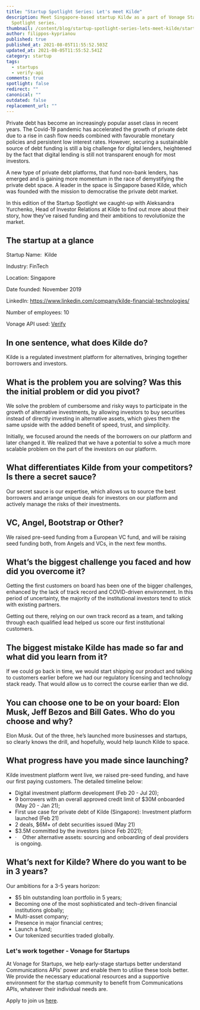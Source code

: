```yaml
---
title: "Startup Spotlight Series: Let's meet Kilde"
description: Meet Singapore-based startup Kildw as a part of Vonage Startup
  Spotlight series.
thumbnail: /content/blog/startup-spotlight-series-lets-meet-kilde/startups_kilde_1200x600.png
author: filippos-kyprianou
published: true
published_at: 2021-08-05T11:55:52.503Z
updated_at: 2021-08-05T11:55:52.541Z
category: startup
tags:
  - startups
  - verify-api
comments: true
spotlight: false
redirect: ""
canonical: ""
outdated: false
replacement_url: ""
---
```

Private debt has become an increasingly popular asset class in recent years. The Covid-19 pandemic has accelerated the growth of private debt due to a rise in cash flow needs combined with favourable monetary policies and persistent low interest rates. However, securing a sustainable source of debt funding is still a big challenge for digital lenders, heightened by the fact that digital lending is still not transparent enough for most investors.

A new type of private debt platforms, that fund non-bank lenders, has emerged and is gaining more momentum in the race of demystifying the private debt space. A leader in the space is Singapore based Kilde, which was founded with the mission to democratise the private debt market.

In this edition of the Startup Spotlight we caught-up with Aleksandra Yurchenko, Head of Investor Relations at Kilde to find out more about their story, how they’ve raised funding and their ambitions to revolutionize the market.

## The startup at a glance

Startup Name:  Kilde

Industry: FinTech

Location: Singapore

Date founded: November 2019

LinkedIn: <https://www.linkedin.com/company/kilde-financial-technologies/>

Number of employees: 10

Vonage API used: [Verify](https://developer.nexmo.com/verify/overview)

## In one sentence, what does Kilde do?

Kilde is a regulated investment platform for alternatives, bringing together borrowers and investors.

## What is the problem you are solving? Was this the initial problem or did you pivot?

We solve the problem of cumbersome and risky ways to participate in the growth of alternative investments, by allowing investors to buy securities instead of directly investing in alternative assets, which gives them the same upside with the added benefit of speed, trust, and simplicity.

Initially, we focused around the needs of the borrowers on our platform and later changed it. We realized that we have a potential to solve a much more scalable problem on the part of the investors on our platform. 

## What differentiates Kilde from your competitors? Is there a secret sauce?

Our secret sauce is our expertise, which allows us to source the best borrowers and arrange unique deals for investors on our platform and actively manage the risks of their investments. 

## VC, Angel, Bootstrap or Other?

We raised pre-seed funding from a European VC fund, and will be raising seed funding both, from Angels and VCs, in the next few months. 

## What’s the biggest challenge you faced and how did you overcome it?

Getting the first customers on board has been one of the bigger challenges, enhanced by the lack of track record and COVID-driven environment. In this period of uncertainty, the majority of the institutional investors tend to stick with existing partners. 

Getting out there, relying on our own track record as a team, and talking through each qualified lead helped us score our first institutional customers. 

## The biggest mistake Kilde has made so far and what did you learn from it?

If we could go back in time, we would start shipping our product and talking to customers earlier before we had our regulatory licensing and technology stack ready. That would allow us to correct the course earlier than we did. 

## You can choose one to be on your board: Elon Musk, Jeff Bezos and Bill Gates. Who do you choose and why? 

Elon Musk. Out of the three, he’s launched more businesses and startups, so clearly knows the drill, and hopefully, would help launch Kilde to space.

## What progress have you made since launching? 

Kilde investment platform went live, we raised pre-seed funding, and have our first paying customers. The detailed timeline below:

* Digital investment platform development (Feb 20 - Jul 20);
* 9 borrowers with an overall approved credit limit of $30M onboarded (May 20 - Jan 21);
* First use case for private debt of Kilde (Singapore): Investment platform launched (Feb 21)
* 2 deals, $6M+ of debt securities issued (May 21)
* $3.5M committed by the investors (since Feb 2021);
* ·    Other alternative assets: sourcing and onboarding of deal providers is ongoing.

## What’s next for Kilde? Where do you want to be in 3 years?

Our ambitions for a 3-5 years horizon:

* $5 bln outstanding loan portfolio in 5 years; 
* Becoming one of the most sophisticated and tech-driven financial institutions globally;
* Multi-asset company;
* Presence in major financial centres;
* Launch a fund;
* Our tokenized securities traded globally.

### Let's work together - Vonage for Startups

At Vonage for Startups, we help early-stage startups better understand Communications APIs' power and enable them to utilise these tools better. We provide the necessary educational resources and a supportive environment for the startup community to benefit from Communications APIs, whatever their individual needs are.



Apply to join us [here](https://vonage.dev/3d093hA).